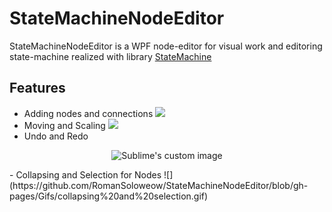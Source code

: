 # StateMachineNodeEditor
 StateMachineNodeEditor is a WPF node-editor for visual work and editoring  state-machine  realized with library [StateMachine](https://github.com/RomanSoloweow/StateMachine)

## Features
- Adding nodes and connections
![](https://github.com/RomanSoloweow/StateMachineNodeEditor/blob/gh-pages/Gifs/adding.gif)
- Moving and Scaling
![](https://github.com/RomanSoloweow/StateMachineNodeEditor/blob/gh-pages/Gifs/moving%20and%20scaling.gif)
- Undo and Redo
<p align="center">
 <img src="https://github.com/RomanSoloweow/StateMachineNodeEditor/blob/gh-pages/Gifs/undo%20and%20redo.gif?raw=true" alt="Sublime's custom image"/>
 </p>
- Collapsing and Selection for Nodes
![](https://github.com/RomanSoloweow/StateMachineNodeEditor/blob/gh-pages/Gifs/collapsing%20and%20selection.gif)

